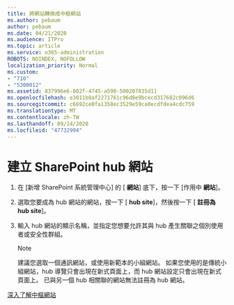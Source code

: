 ```yaml
---
title: 將網站轉換成中樞網站
ms.author: pebaum
author: pebaum
ms.date: 04/21/2020
ms.audience: ITPro
ms.topic: article
ms.service: o365-administration
ROBOTS: NOINDEX, NOFOLLOW
localization_priority: Normal
ms.custom:
- "710"
- "5300012"
ms.assetid: 837996e6-802f-4745-a590-500207835d11
ms.openlocfilehash: e3011b8af2271761c96d8e9bcecd317682c096d6
ms.sourcegitcommit: c6692ce0fa1358ec3529e59ca0ecdfdea4cdc759
ms.translationtype: MT
ms.contentlocale: zh-TW
ms.lasthandoff: 09/14/2020
ms.locfileid: "47732994"
---
```

# <a name="create-a-sharepoint-hub-site"></a>建立 SharePoint hub 網站

1. 在 [新增 SharePoint 系統管理中心] 的 [ **網站**] 底下，按一下 [作用中 **網站**]。

2. 選取您要成為 hub 網站的網站，按一下 [ **hub site**]，然後按一下 [ **註冊為 hub site**]。

3. 輸入 hub 網站的顯示名稱，並指定您想要允許其與 hub 產生關聯之個別使用者或安全性群組。

    > [!NOTE]
    >  建議您選取一個通訊網站，或使用新範本的小組網站。 如果您使用的是傳統小組網站，hub 導覽只會出現在新式頁面上，而 hub 網站設定只會出現在新式頁面上。 已與另一個 hub 相關聯的網站無法註冊為 hub 網站。
  
[深入了解中樞網站](https://go.microsoft.com/fwlink/?linkid=869149)
  
